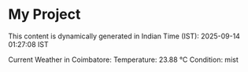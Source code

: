 # My Project

This content is dynamically generated in Indian Time (IST): 2025-09-14 01:27:08 IST


Current Weather in Coimbatore:
Temperature: 23.88 °C
Condition: mist
